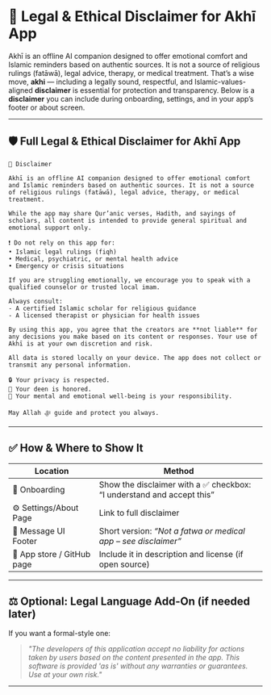 # 📜 Legal & Ethical Disclaimer for Akhī App

Akhī is an offline AI companion designed to offer emotional comfort and Islamic reminders based on authentic sources. It is not a source of religious rulings (fatāwā), legal advice, therapy, or medical treatment.
That’s a wise move, **akhi** — including a legally sound, respectful, and Islamic-values-aligned **disclaimer** is essential for protection and transparency. Below is a **disclaimer** you can include during onboarding, settings, and in your app’s footer or about screen.

---

## 🛡️ **Full Legal & Ethical Disclaimer for Akhī App**

```text
📜 Disclaimer

Akhī is an offline AI companion designed to offer emotional comfort and Islamic reminders based on authentic sources. It is not a source of religious rulings (fatāwā), legal advice, therapy, or medical treatment.

While the app may share Qur’anic verses, Hadith, and sayings of scholars, all content is intended to provide general spiritual and emotional support only.

❗ Do not rely on this app for:
• Islamic legal rulings (fiqh)
• Medical, psychiatric, or mental health advice
• Emergency or crisis situations

If you are struggling emotionally, we encourage you to speak with a qualified counselor or trusted local imam.

Always consult:
- A certified Islamic scholar for religious guidance
- A licensed therapist or physician for health issues

By using this app, you agree that the creators are **not liable** for any decisions you make based on its content or responses. Your use of Akhī is at your own discretion and risk.

All data is stored locally on your device. The app does not collect or transmit any personal information.

🔒 Your privacy is respected.
🕌 Your deen is honored.
🧠 Your mental and emotional well-being is your responsibility.

May Allah ﷻ guide and protect you always.
```

---

## ✅ How & Where to Show It

| Location                   | Method                                                                |
| -------------------------- | --------------------------------------------------------------------- |
| 🧭 Onboarding              | Show the disclaimer with a ✅ checkbox: “I understand and accept this” |
| ⚙️ Settings/About Page     | Link to full disclaimer                                               |
| 📱 Message UI Footer       | Short version: *“Not a fatwa or medical app – see disclaimer”*        |
| 📃 App store / GitHub page | Include it in description and license (if open source)                |

---

## ⚖️ Optional: Legal Language Add-On (if needed later)

If you want a formal-style one:

> *"The developers of this application accept no liability for actions taken by users based on the content presented in the app. This software is provided 'as is' without any warranties or guarantees. Use at your own risk."*

---


